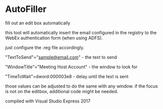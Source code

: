 # AutoFiller
fill out an edit box automatically

this tool will automatically insert the email configured in the registry to the WebEx authentication form (when using ADFS).

just configure the .reg file accordingly.

"TextToSend"="sample@email.com" - the text to send

"WindowTitle"="Meeting Host Account" - the window to look for

"TimeToWait"=dword:000003e8 - delay until the text is sent

those values can be adjusted to do the same with any window. if the focus is not on the editbox, additional code might be needed.

compiled with Visual Studio Express 2017
